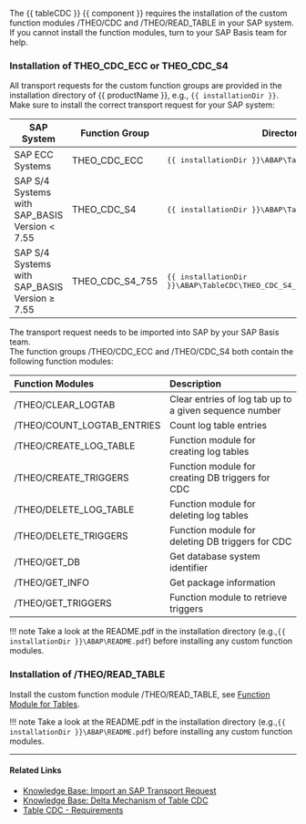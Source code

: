 
The {{ tableCDC }} {{ component }} requires the installation of the custom function modules /THEO/CDC and /THEO/READ_TABLE in your SAP system.
If you cannot install the function modules, turn to your SAP Basis team for help.


### Installation of THEO_CDC_ECC or THEO_CDC_S4

All transport requests for the custom function groups are provided in the installation directory of {{ productName }}, e.g., `{{ installationDir }}`.
Make sure to install the correct transport request for your SAP system:

| SAP System | Function Group | Directory |
|-----------|------------------------|------------|
| SAP ECC Systems | THEO_CDC_ECC | <pre>{{ installationDir }}\ABAP\TableCDC\THEO_CDC_ECC.zip</pre> |
| SAP S/4 Systems with SAP_BASIS Version < 7.55 | THEO_CDC_S4 | <pre>{{ installationDir }}\ABAP\TableCDC\THEO_CDC_S4.zip</pre> |
| SAP S/4 Systems with SAP_BASIS Version &GreaterEqual; 7.55 | THEO_CDC_S4_755 | <pre>{{ installationDir }}\ABAP\TableCDC\THEO_CDC_S4_755.zip</pre> |


The transport request needs to be imported into SAP by your SAP Basis team.<br>
The function groups /THEO/CDC_ECC and /THEO/CDC_S4 both contain the following function modules:

| Function Modules | Description |
| :------ |:--- |
| /THEO/CLEAR_LOGTAB | Clear entries of log tab up to a given sequence number | 
| /THEO/COUNT_LOGTAB_ENTRIES | Count log table entries |
| /THEO/CREATE_LOG_TABLE | Function module for creating log tables |
| /THEO/CREATE_TRIGGERS | Function module for creating DB triggers for CDC |
| /THEO/DELETE_LOG_TABLE | Function module for deleting log tables |
| /THEO/DELETE_TRIGGERS | Function module for deleting DB triggers for CDC |
| /THEO/GET_DB | Get database system identifier|
| /THEO/GET_INFO | Get package information|
| /THEO/GET_TRIGGERS | Function module to retrieve triggers|

!!! note
	Take a look at the README.pdf in the installation directory (e.g.,`{{ installationDir }}\ABAP\README.pdf`) before installing any custom function modules.

### Installation of /THEO/READ_TABLE

Install the custom function module /THEO/READ_TABLE, see [Function Module for Tables](custom-function-module-for-table-extraction.md#installation-of-theoread_table).

!!! note 
	Take a look at the README.pdf in the installation directory (e.g.,`{{ installationDir }}\ABAP\README.pdf`) before installing any custom function modules.

*****
#### Related Links
- [Knowledge Base: Import an SAP Transport Request](../../knowledge-base/import-an-sap-transport-request.md)
- [Knowledge Base: Delta Mechanism of Table CDC](../../knowledge-base/table-cdc-mechanism.md)
- [Table CDC - Requirements](../table-cdc/index.md#requirements)

